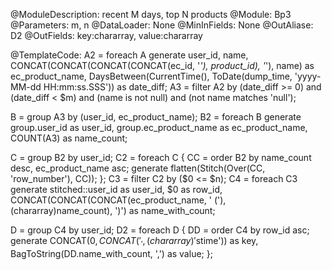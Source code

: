 @ModuleDescription: recent M days, top N products
@Module: Bp3
@Parameters: m, n
@DataLoader: None
@MinInFields: None
@OutAliase: D2
@OutFields: key:chararray, value:chararray

@TemplateCode:
A2 = foreach A generate user_id, name,
                        CONCAT(CONCAT(CONCAT(CONCAT(ec_id, '_'), product_id), '_'), name) as ec_product_name,
                        DaysBetween(CurrentTime(), ToDate(dump_time, 'yyyy-MM-dd HH:mm:ss.SSS')) as date_diff;
A3 = filter A2 by (date_diff >= 0) and (date_diff < $m)
    and (name is not null) and (not name matches 'null');

B = group A3 by (user_id, ec_product_name);
B2 = foreach B generate group.user_id as user_id,
                        group.ec_product_name as ec_product_name,
                        COUNT(A3) as name_count;

C = group B2 by user_id;
C2 = foreach C {
    CC = order B2 by name_count desc, ec_product_name asc;
    generate flatten(Stitch(Over(CC, 'row_number'), CC));
};
C3 = filter C2 by ($0 <= $n);
C4 = foreach C3 generate stitched::user_id as user_id,
                         $0 as row_id,
                         CONCAT(CONCAT(CONCAT(ec_product_name, ' ('), (chararray)name_count), ')') as name_with_count;

D = group C4 by user_id;
D2 = foreach D {
    DD = order C4 by row_id asc;
    generate CONCAT($0, CONCAT('_',(chararray)'$stime')) as key, BagToString(DD.name_with_count, ',') as value;
};
